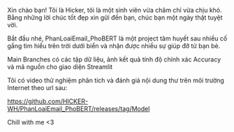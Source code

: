 Xin chào bạn!
Tôi là Hicker, tôi là một sinh viên vừa chăm chỉ vừa chịu khó.
Bằng những lời chúc tốt đẹp xin gửi đến bạn, chúc bạn một ngày thật tuyệt vời.

Bắt đầu nhé,
PhanLoaiEmail_PhoBERT là một project tâm huyết sau nhiều cố gắng tìm hiểu trên trời dưới biển và nhận được nhiều sự giúp đỡ từ bạn bè.

Main Branches có các tập dữ liệu, ảnh kết quả tính độ chính xác Accuracy và mã nguồn cho giao diện Streamlit

Tôi có video thử nghiệm phân tích và đánh giá nội dung thư trên môi trường Internet theo url sau:

https://github.com/HICKER-WH/PhanLoaiEmail_PhoBERT/releases/tag/Model

Chill with me <3
